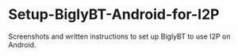 # Setup-BiglyBT-Android-for-I2P
Screenshots and written instructions to set up BiglyBT to use I2P on Android.
